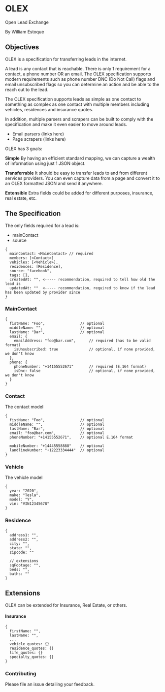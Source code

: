 # OLEX

Open Lead Exchange

By William Estoque

## Objectives

OLEX is a specification for transferring leads in the internet.

A lead is any contact that is reachable. There is only 1 requirement for a contact,
a phone number OR an email. The OLEX specification supports modern requirements such as
phone number DNC (Do Not Call) flags and email unsubscribed flags so you can determine
an action and be able to the reach out to the lead.

The OLEX specification supports leads as simple as one contact to something as complex as one
contact with multiple members including vehicles, residences and insurance quotes.

In addition, multiple parsers and scrapers can be built to comply with the specification
and make it even easier to move around leads.

- Email parsers (links here)
- Page scrapers (links here)

OLEX has 3 goals:

**Simple**
By having an efficient standard mapping, we can capture a wealth of information
using just 1 JSON object.

**Transferrable**
It should be easy to transfer leads to and from
different services providers. You can even capture data from a page and convert
it to an OLEX formatted JSON and send it anywhere.

**Extensible**
Extra fields could be added for different purposes,
insurance, real estate, etc.

## The Specification

The only fields required for a lead is:

- mainContact
- source

```
{
  mainContact: <MainContact> // required
  members: [<Contact>]
  vehicles: [<Vehicle>],
  residences: [Residence],
  source: "facebook",
  tags: [],
  createdAt: "", <----- recommendation, required to tell how old the lead is
  updatedAt: ""  <----- recommendation, required to know if the lead has been updated by provider since
}
```

### MainContact

```
{
  fistName: "Foo",                // optional
  middleName: "",                 // optional
  lastName: "Bar",                // optional
  email: {
    emailAddress: "foo@bar.com",      // required (has to be valid format)
    isUnsubscribed: true              // optional, if none provided, we don't know
  },
  phone: {
    phoneNumber: "+14155552671"       // required (E.164 format)
    isDnc: false                      // optional, if none provided, we don't know
  }
}
```

### Contact

The contact model

```
{
  fistName: "Foo",                // optional
  middleName: "",                 // optional
  lastName: "Bar",                // optional
  email: "foo@bar.com",           // optional
  phoneNumber: "+14155552671",    // optional E.164 format

  mobileNumber: "+14445558888"    // optional
  landlineNumber: "+12223334444"  // optional
}
```

### Vehicle

The vehicle model

```
{
  year: "2020",
  make: "Tesla",
  model: "Y",
  vin: "VIN12345678"
}
```

### Residence

```
{
  address1: "",
  address2: "",
  city: "",
  state: "",
  zipcode: ""

  // extensions
  sqFootage: "",
  beds: "",
  baths: ""
}
```

## Extensions

OLEX can be extended for Insurance, Real Estate, or others.

#### Insurance

```
{
  firstName: "",
  lastName: "",
  ...
  vehicle_quotes: {}
  residence_quotes: {}
  life_quotes: {}
  specialty_quotes: {}
}
```

### Contributing

Please file an issue detailing your feedback.
